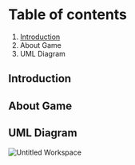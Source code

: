 # Table of contents
1. [Introduction](#Introduction)
2. About Game
3. UML Diagram

## Introduction

## About Game

## UML Diagram
![Untitled Workspace](https://user-images.githubusercontent.com/100185884/197350219-35673018-6ed7-4f77-b935-281a9822938c.png)


